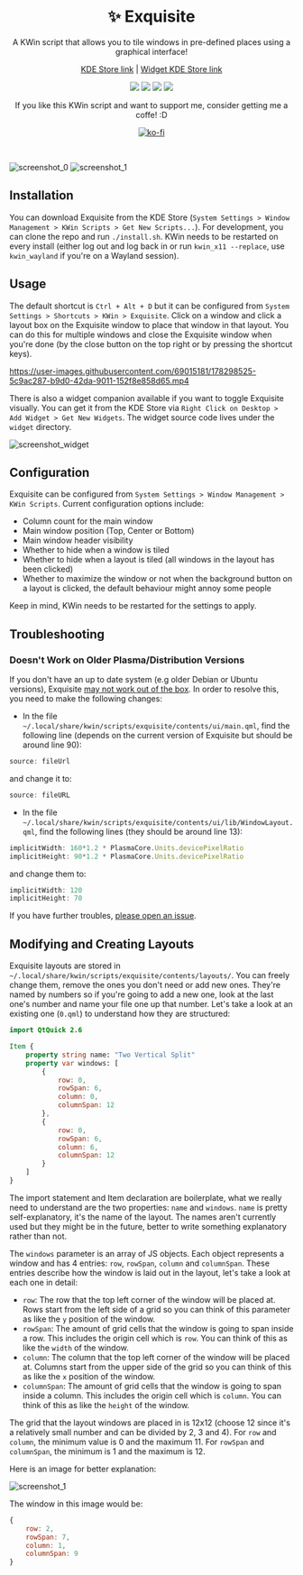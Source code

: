 <div align="center"> 
    
# ✨ Exquisite 
A KWin script that allows you to tile windows in pre-defined places using a graphical interface!
    
[KDE Store link](https://store.kde.org/p/1852610/) | [Widget KDE Store link](https://store.kde.org/p/1878384/)

![](https://img.shields.io/static/v1?style=for-the-badge&label=KWin&message=Script&color=blue&logo=kde)
![](https://img.shields.io/badge/Wayland-Ready-blue?style=for-the-badge&logo=linux)
![](https://img.shields.io/static/v1?style=for-the-badge&label=KDE%20Store&message=7.5K+%20Downloads&color=blue&logo=kde&logoColor=orange)
![](https://img.shields.io/static/v1?style=for-the-badge&label=Qt&message=QML&color=green&logo=qt)

If you like this KWin script and want to support me, consider getting me a coffe! :D

[![ko-fi](https://ko-fi.com/img/githubbutton_sm.svg)](https://ko-fi.com/B0B8FQ871)
    
</div>
<br>

![screenshot_0](https://github.com/qewer33/Exquisite/blob/main/assets/screenshot_0.png?raw=true)
![screenshot_1](https://github.com/qewer33/Exquisite/blob/main/assets/screenshot_1.png?raw=true)

## Installation

You can download Exquisite from the KDE Store (`System Settings > Window Management > KWin Scripts > Get New Scripts...`). For development, you can clone the repo and run `./install.sh`. KWin needs to be restarted on every install (either log out and log back in or run `kwin_x11 --replace`, use `kwin_wayland` if you're on a Wayland session).

## Usage

The default shortcut is `Ctrl + Alt + D` but it can be configured from `System Settings > Shortcuts > KWin > Exquisite`. Click on a window and click a layout box on the Exquisite window to place that window in that layout. You can do this for multiple windows and close the Exquisite window when you're done (by the close button on the top right or by pressing the shortcut keys).


https://user-images.githubusercontent.com/69015181/178298525-5c9ac287-b9d0-42da-9011-152f8e858d65.mp4


There is also a widget companion available if you want to toggle Exquisite visually. You can get it from the KDE Store via `Right Click on Desktop > Add Widget > Get New Widgets`. The widget source code lives under the `widget` directory.

![screenshot_widget](https://github.com/qewer33/Exquisite/blob/main/assets/screenshot_widget.png?raw=true)


## Configuration

Exquisite can be configured from `System Settings > Window Management > KWin Scripts`. Current configuration options include:

- Column count for the main window
- Main window position (Top, Center or Bottom)
- Main window header visibility
- Whether to hide when a window is tiled
- Whether to hide when a layout is tiled (all windows in the layout has been clicked)
- Whether to maximize the window or not when the background button on a layout is clicked, the default behaviour might annoy some people

Keep in mind, KWin needs to be restarted for the settings to apply.

## Troubleshooting

### Doesn't Work on Older Plasma/Distribution Versions

If you don't have an up to date system (e.g older Debian or Ubuntu versions), Exquisite [may not work out of the box](https://github.com/qewer33/Exquisite/issues/10). In order to resolve this, you need to make the following changes:

- In the file `~/.local/share/kwin/scripts/exquisite/contents/ui/main.qml`, find the following line (depends on the current version of Exquisite but should be around line 90):
```qml
source: fileUrl
```
and change it to:
```qml
source: fileURL
```

- In the file `~/.local/share/kwin/scripts/exquisite/contents/ui/lib/WindowLayout.qml`, find the following lines (they should be around line 13):
```qml
implicitWidth: 160*1.2 * PlasmaCore.Units.devicePixelRatio
implicitHeight: 90*1.2 * PlasmaCore.Units.devicePixelRatio
```
and change them to:
```qml
implicitWidth: 120
implicitHeight: 70
```

If you have further troubles, [please open an issue](https://github.com/qewer33/Exquisite/issues/new).

## Modifying and Creating Layouts

Exquisite layouts are stored in `~/.local/share/kwin/scripts/exquisite/contents/layouts/`. You can freely change them, remove the ones you don't need or add new ones. They're named by numbers so if you're going to add a new one, look at the last one's number and name your file one up that number. Let's take a look at an existing one (`0.qml`) to understand how they are structured:

```qml
import QtQuick 2.6

Item {
    property string name: "Two Vertical Split"
    property var windows: [
        {
            row: 0,
            rowSpan: 6,
            column: 0,
            columnSpan: 12
        },
        {
            row: 0,
            rowSpan: 6,
            column: 6,
            columnSpan: 12
        }
    ]
}
```

The import statement and Item declaration are boilerplate, what we really need to understand are the two properties: `name` and `windows`. `name` is pretty self-explanatory, it's the name of the layout. The names aren't currently used but they might be in the future, better to write something explanatory rather than not.

The `windows` parameter is an array of JS objects. Each object represents a window and has 4 entries: `row`, `rowSpan`, `column` and `columnSpan`. These entries describe how the window is laid out in the layout, let's take a look at each one in detail:

- `row`: The row that the top left corner of the window will be placed at. Rows start from the left side of a grid so you can think of this parameter as like the `y` position of the window.
- `rowSpan`: The amount of grid cells that the window is going to span inside a row. This includes the origin cell which is `row`. You can think of this as like the `width` of the window.
- `column`: The column that the top left corner of the window will be placed at. Columns start from the upper side of the grid so you can think of this as like the `x` position of the window.
- `columnSpan`: The amount of grid cells that the window is going to span inside a column. This includes the origin cell which is `column`. You can think of this as like the `height` of the window.

The grid that the layout windows are placed in is 12x12 (choose 12 since it's a relatively small number and can be divided by 2, 3 and 4). For `row` and `column`, the minimum value is 0 and the maximum 11. For `rowSpan` and `columnSpan`, the minimum is 1 and the maximum is 12.

Here is an image for better explanation:

![screenshot_1](https://github.com/qewer33/Exquisite/blob/main/assets/layout_explanation.png?raw=true)

The window in this image would be:

```qml
{
    row: 2,
    rowSpan: 7,
    column: 1,
    columnSpan: 9
}
```

